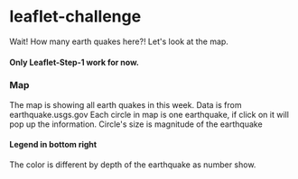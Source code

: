 # leaflet-challenge
Wait! How many earth quakes here?! Let's look at the map.

#### Only Leaflet-Step-1 work for now.

### Map
The map is showing all earth quakes in this week.
Data is from earthquake.usgs.gov
Each circle in map is one earthquake, if click on it will pop up the information. 
Circle's size is magnitude of the earthquake

#### Legend in bottom right
The color is different by depth of the earthquake as number show.
